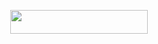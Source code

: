 <p align="center"><a href="https://dashboard.heroku.com/new?template=https://github.com/RUDRA-JAAT/AaruXMusix-Music"> <img src="https://img.shields.io/badge/Deploy%20On%20Heroku-bringle?style=for-the-badge&logo=heroku" width="220" height="38.45"/></a></p>